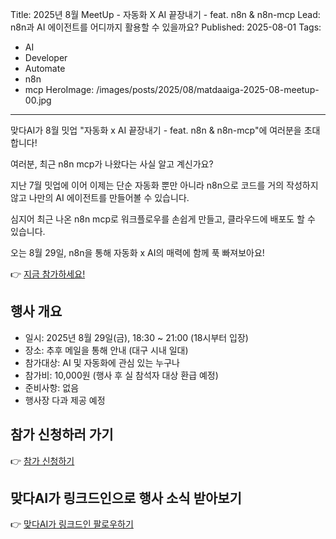 Title: 2025년 8월 MeetUp - 자동화 X AI 끝장내기 -  feat. n8n & n8n-mcp
Lead: n8n과 AI 에이전트를 어디까지 활용할 수 있을까요?
Published: 2025-08-01
Tags:
  - AI
  - Developer
  - Automate
  - n8n
  - mcp
HeroImage: /images/posts/2025/08/matdaaiga-2025-08-meetup-00.jpg
---

맞다AI가 8월 밋업 "자동화 x AI 끝장내기 - feat. n8n & n8n-mcp"에 여러분을 초대합니다!

여러분, 최근 n8n mcp가 나왔다는 사실 알고 계신가요? 

지난 7월 밋업에 이어 이제는 단순 자동화 뿐만 아니라 n8n으로 코드를 거의 작성하지 않고 나만의 AI 에이전트를 만들어볼 수 있습니다.

심지어 최근 나온 n8n mcp로 워크플로우를 손쉽게 만들고, 클라우드에 배포도 할 수 있습니다.

오는 8월 29일, n8n을 통해 자동화 x AI의 매력에 함께 푹 빠져보아요!

👉 [지금 참가하세요!][event-register]

## 행사 개요

- 일시: 2025년 8월 29일(금), 18:30 ~ 21:00 (18시부터 입장)
- 장소: 추후 메일을 통해 안내 (대구 시내 일대)
- 참가대상: AI 및 자동화에 관심 있는 누구나
- 참가비: 10,000원 (행사 후 실 참석자 대상 환급 예정)
- 준비사항: 없음
- 행사장 다과 제공 예정

## 참가 신청하러 가기

👉 [참가 신청하기][event-register]

## 맞다AI가 링크드인으로 행사 소식 받아보기

👉 [맞다AI가 링크드인 팔로우하기][matdaaiga-sns]


[event-register]: https://bit.ly/matdaaiga-2025-08

[matdaaiga-sns]: https://www.linkedin.com/company/matdaaiga